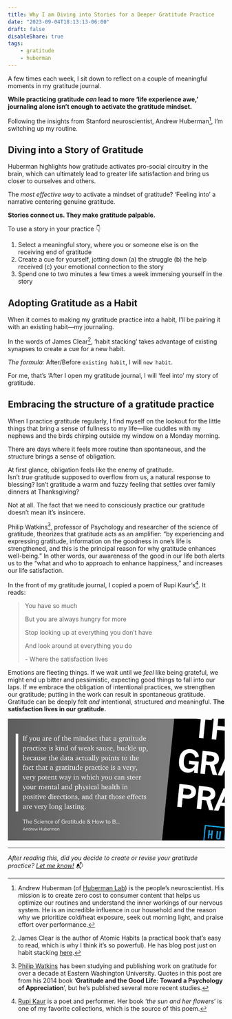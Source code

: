 ```yaml
---
title: Why I am Diving into Stories for a Deeper Gratitude Practice
date: "2023-09-04T18:13:13-06:00"
draft: false
disableShare: true
tags:
    - gratitude
    - huberman
---
```


A few times each week, I sit down to reflect on a couple of meaningful moments in my gratitude journal.

**While practicing gratitude *can* lead to more ‘life experience awe,’ journaling alone isn’t enough to activate the gratitude mindset.**

Following the insights from Stanford neuroscientist, Andrew Huberman[^1], I’m switching up my routine.

## Diving into a Story of Gratitude

Huberman highlights how gratitude activates pro-social circuitry in the brain, which can ultimately lead to greater life satisfaction and bring us closer to ourselves and others.

The *most effective way* to activate a mindset of gratitude? ‘Feeling into’ a narrative centering genuine gratitude.

**Stories connect us. They make gratitude palpable.** 

To use a story in your practice 👇 

1. Select a meaningful story, where you or someone else is on the receiving end of gratitude
2. Create a cue for yourself, jotting down (a) the struggle (b) the help received (c) your emotional connection to the story
3. Spend one to two minutes a few times a week immersing yourself in the story

## Adopting Gratitude as a Habit

When it comes to making my gratitude practice into a habit, I’ll be pairing it with an existing habit—my journaling. 

In the words of James Clear[^2], ‘habit stacking’ takes advantage of existing synapses to create a cue for a new habit.

*The formula:* After/Before `existing habit`, I will `new habit`.

For me, that’s ‘After I open my gratitude journal, I will ‘feel into’ my story of gratitude.

## Embracing the structure of a gratitude practice

When I practice gratitude regularly, I find myself on the lookout for the little things that bring a sense of fullness to my life—like cuddles with my nephews and the birds chirping outside my window on a Monday morning.

There are days where it feels more routine than spontaneous, and the structure brings a sense of obligation.

At first glance, obligation feels like the enemy of gratitude. Isn’t *true* gratitude supposed to overflow from us, a natural response to blessing? Isn’t gratitude a warm and fuzzy feeling that settles over family dinners at Thanksgiving?

Not at all. The fact that we need to consciously practice our gratitude doesn’t mean it’s insincere. 

Philip Watkins[^3], professor of Psychology and researcher of the science of gratitude, theorizes that gratitude acts as an amplifier: “by experiencing and expressing gratitude, information on the goodness in one’s life is strengthened, and this is the principal reason for why gratitude enhances well-being.” In other words, our awareness of the good in our life both alerts us to the “what and who to approach to enhance happiness,” and increases our life satisfaction.

In the front of my gratitude journal, I copied a poem of Rupi Kaur’s[^4]. It reads:

>You have so much
>
>But you are always hungry for more
>
>Stop looking up at everything you don’t have
>
>And look around at everything you do
>
>\- Where the satisfaction lives

Emotions are fleeting things. If we wait until we *feel* like being grateful, we might end up bitter and pessimistic, expecting good things to fall into our laps. If we embrace the obligation of intentional practices, we strengthen our gratitude; putting in the work can result in spontaneous gratitude. Gratitude can be deeply felt *and* intentional, structured *and* meaningful. **The satisfaction lives in our gratitude.**


![The Science of Gratitude & How to Build a Gratitude Practice _ Huberman Lab Podcast #47.png](1.png)

---
*After reading this, did you decide to create or revise your gratitude practice?*
*[Let me know!](https://twitter.com/messages/compose?recipient_id=2381079666)* 📬



[^1]: Andrew Huberman (of [Huberman Lab](https://hubermanlab.com/)) is the people’s neuroscientist. His mission is to create zero cost to consumer content that helps us optimize our routines and understand the inner workings of our nervous system. He is an incredible influence in our household and the reason why we prioritize cold/heat exposure, seek out morning light, and praise effort over performance. 
[^2]: James Clear is the author of Atomic Habits (a practical book that’s easy to read, which is why I think it’s so powerful). He has blog post just on habit stacking [here](https://jamesclear.com/habit-stacking).
[^3]: [Philip Watkins](https://www.researchgate.net/profile/Philip-Watkins) has been studying and publishing work on gratitude for over a decade at Eastern Washington University. Quotes in this post are from his 2014 book ‘**Gratitude and the Good Life: Toward a Psychology of Appreciation**’, but he’s published several more recent studies.
[^4]: [Rupi Kaur](https://rupikaur.com/pages/about-me) is a poet and performer. Her book ‘*the sun and her flowers*’ is one of my favorite collections, which is the source of this poem.